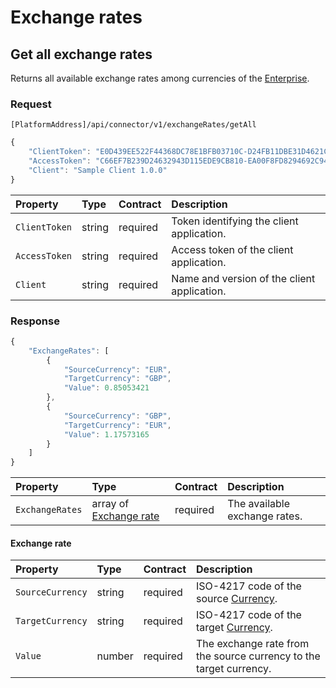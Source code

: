 # Exchange rates

## Get all exchange rates

Returns all available exchange rates among currencies of the [Enterprise](configuration.md#enterprise).

### Request

`[PlatformAddress]/api/connector/v1/exchangeRates/getAll`

```javascript
{
    "ClientToken": "E0D439EE522F44368DC78E1BFB03710C-D24FB11DBE31D4621C4817E028D9E1D",
    "AccessToken": "C66EF7B239D24632943D115EDE9CB810-EA00F8FD8294692C940F6B5A8F9453D",
    "Client": "Sample Client 1.0.0"
}
```

| Property | Type | Contract | Description |
| :-- | :-- | :-- | :-- |
| `ClientToken` | string | required | Token identifying the client application. |
| `AccessToken` | string | required | Access token of the client application. |
| `Client` | string | required | Name and version of the client application. |

### Response

```javascript
{
    "ExchangeRates": [
        {
            "SourceCurrency": "EUR",
            "TargetCurrency": "GBP",
            "Value": 0.85053421
        },
        {
            "SourceCurrency": "GBP",
            "TargetCurrency": "EUR",
            "Value": 1.17573165
        }
    ]
}
```

| Property | Type | Contract | Description |
| :-- | :-- | :-- | :-- |
| `ExchangeRates` | array of [Exchange rate](#exchange-rate) | required | The available exchange rates. |

#### Exchange rate

| Property | Type | Contract | Description |
| :-- | :-- | :-- | :-- |
| `SourceCurrency` | string | required | ISO-4217 code of the source [Currency](currencies.md#currency). |
| `TargetCurrency` | string | required | ISO-4217 code of the target [Currency](currencies.md#currency). |
| `Value` | number | required | The exchange rate from the source currency to the target currency. |
